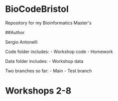 # BioCodeBristol
Repository for my Bioinformatics Master's

##Author

Sergio Antonelli

Code folder includes:
    - Workshop code
    - Homework

Data folder includes:
    - Workshop data
    
Two branches so far:
    - Main
    - Test branch

# Workshops 2-8
